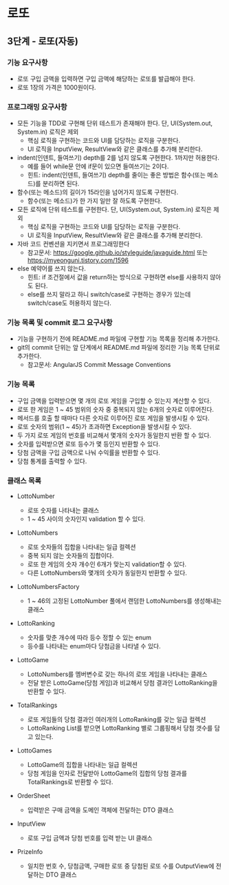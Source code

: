 # 로또
## 3단계 - 로또(자동)

### 기능 요구사항
* 로또 구입 금액을 입력하면 구입 금액에 해당하는 로또를 발급해야 한다.
* 로또 1장의 가격은 1000원이다.

### 프로그래밍 요구사항
* 모든 기능을 TDD로 구현해 단위 테스트가 존재해야 한다. 단, UI(System.out, System.in) 로직은 제외
    * 핵심 로직을 구현하는 코드와 UI를 담당하는 로직을 구분한다.
    * UI 로직을 InputView, ResultView와 같은 클래스를 추가해 분리한다.
* indent(인덴트, 들여쓰기) depth를 2를 넘지 않도록 구현한다. 1까지만 허용한다.
    * 예를 들어 while문 안에 if문이 있으면 들여쓰기는 2이다.
    * 힌트: indent(인덴트, 들여쓰기) depth를 줄이는 좋은 방법은 함수(또는 메소드)를 분리하면 된다.
* 함수(또는 메소드)의 길이가 15라인을 넘어가지 않도록 구현한다.
    * 함수(또는 메소드)가 한 가지 일만 잘 하도록 구현한다.
* 모든 로직에 단위 테스트를 구현한다. 단, UI(System.out, System.in) 로직은 제외
    * 핵심 로직을 구현하는 코드와 UI를 담당하는 로직을 구분한다.
    * UI 로직을 InputView, ResultView와 같은 클래스를 추가해 분리한다.
* 자바 코드 컨벤션을 지키면서 프로그래밍한다
    * 참고문서: https://google.github.io/styleguide/javaguide.html 또는 https://myeonguni.tistory.com/1596
* else 예약어를 쓰지 않는다.
    * 힌트: if 조건절에서 값을 return하는 방식으로 구현하면 else를 사용하지 않아도 된다.
    * else를 쓰지 말라고 하니 switch/case로 구현하는 경우가 있는데 switch/case도 허용하지 않는다.
### 기능 목록 및 commit 로그 요구사항
* 기능을 구현하기 전에 README.md 파일에 구현할 기능 목록을 정리해 추가한다.
* git의 commit 단위는 앞 단계에서 README.md 파일에 정리한 기능 목록 단위로 추가한다.
    * 참고문서: AngularJS Commit Message Conventions
    
### 기능 목록
* 구입 금액을 입력받으면 몇 개의 로또 게임을 구입할 수 있는지 계산할 수 있다.
* 로또 한 게임은 1 ~ 45 범위의 숫자 중 중복되지 않는 6개의 숫자로 이루어진다.
* 메서드를 호출 할 때마다 다른 숫자로 이루어진 로또 게임을 발생시킬 수 있다.
* 로또 숫자의 범위(1 ~ 45)가 초과하면 Exception을 발생시킬 수 있다.
* 두 가지 로또 게임의 번호를 비교해서 몇개의 숫자가 동일한지 반환 할 수 있다.
* 숫자를 입력받으면 로또 등수가 몇 등인지 반환할 수 있다.
* 당첨 금액을 구입 금액으로 나눠 수익률을 반환할 수 있다.
* 당첨 통계를 출력할 수 있다.

### 클래스 목록
* LottoNumber
  * 로또 숫자를 나타내는 클래스
  * 1 ~ 45 사이의 숫자인지 validation 할 수 있다.
* LottoNumbers
  * 로또 숫자들의 집합을 나타내는 일급 컬렉션
  * 중복 되지 않는 숫자들의 집합이다.
  * 로또 한 게임의 숫자 개수인 6개가 맞는지 validation할 수 있다.
  * 다른 LottoNumbers와 몇개의 숫자가 동일한지 반환할 수 있다.
  
* LottoNumbersFactory
  * 1 ~ 46의 고정된 LottoNumber 풀에서 랜덤한 LottoNumbers를 생성해내는 클래스

* LottoRanking
  * 숫자를 맞춘 개수에 따라 등수 정할 수 있는 enum
  * 등수를 나타내는 enum마다 당첨금을 나타낼 수 있다.
  
* LottoGame
  * LottoNumbers를 멤버변수로 갖는 하나의 로또 게임을 나타내는 클래스
  * 전달 받은 LottoGame(당첨 게임)과 비교해서 당첨 결과인 LottoRanking을 반환할 수 있다.
  
* TotalRankings
  * 로또 게임들의 당첨 결과인 여러개의 LottoRanking를 갖는 일급 컬렉션
  * LottoRanking List를 받으면 LottoRanking 별로 그룹핑해서 당첨 갯수를 담고 있는다.

* LottoGames
  * LottoGame의 집합을 나타내는 일급 컬렉션
  * 당첨 게임을 인자로 전달받아 LottoGame의 집합의 당첨 결과를 TotalRankings로 반환할 수 있다.
  
* OrderSheet
  * 입력받은 구매 금액을 도메인 객체에 전달하는 DTO 클래스

* InputView
  * 로또 구입 금액과 당첨 번호를 입력 받는 UI 클래스
  
* PrizeInfo
  * 일치한 번호 수, 당첨금액, 구매한 로또 중 당첨된 로또 수를 OutputView에 전달하는 DTO 클래스 
